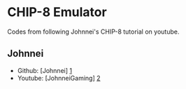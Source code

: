 # CHIP-8 Emulator #

Codes from following Johnnei's CHIP-8 tutorial on youtube.


## Johnnei ##
* Github:  [Johnnei] [1]
* Youtube: [JohnneiGaming] [2]

[1]: https://github.com/Johnnei             "Johnnei's Github Page"
[2]: https://youtube.com/JohnneiGaming      "Johnnei's Youtube Page"